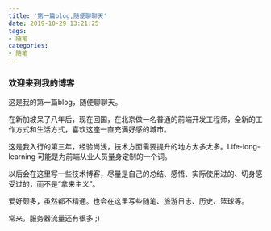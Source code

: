 ```yaml
---
title: '第一篇blog,随便聊聊天'
date: 2019-10-29 13:21:25
tags: 
- 随笔
categories:
- 随笔
---
```


### 欢迎来到我的博客

这是我的第一篇blog，随便聊聊天。

在新加坡呆了八年后，现在回国，在北京做一名普通的前端开发工程师，全新的工作方式和生活方式，喜欢这座一直充满好感的城市。

这是我入行的第三年，经验尚浅，技术方面需要提升的地方太多太多。Life-long-learning 可能是为前端从业人员量身定制的一个词。

以后会在这里写一些技术博客，尽量是自己的总结、感悟、实际使用过的、切身感受过的，而不是“拿来主义”。

爱好颇多，虽然都不精通。也会在这里写些随笔、旅游日志、历史、篮球等。

常来，服务器流量还有很多 ;)